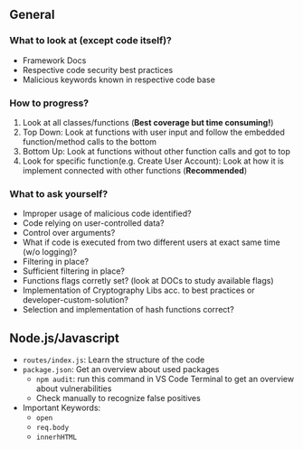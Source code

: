 ## General
### What to look at (except code itself)?
- Framework Docs
- Respective code security best practices
- Malicious keywords known in respective code base

### How to progress?
1. Look at all classes/functions (**Best coverage but time consuming!**)
2. Top Down: Look at functions with user input and follow the embedded function/method calls to the bottom
3. Bottom Up: Look at functions without other function calls and got to top
4. Look for specific function(e.g. Create User Account): Look at how it is implement connected with other functions (**Recommended**)

### What to ask yourself?
- Improper usage of malicious code identified?
- Code relying on user-controlled data?
- Control over arguments?
- What if code is executed from two different users at exact same time (w/o logging)?
- Filtering in place?
- Sufficient filtering in place?
- Functions flags corretly set? (look at DOCs to study available flags)
- Implementation of Cryptography Libs acc. to best practices or developer-custom-solution?
- Selection and implementation of hash functions correct?

## Node.js/Javascript
- `routes/index.js`: Learn the structure of the code
- `package.json`: Get an overview about used packages
  - `npm audit`: run this command in VS Code Terminal to get an overview about vulnerabilities
  - Check manually to recognize false positives 
- Important Keywords:
  - `open` 
  - `req.body`
  - `innerhHTML`
